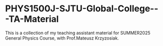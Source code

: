 # PHYS1500J-SJTU-Global-College---TA-Material
This is a collection of my teaching assistant material for SUMMER2025 General Physics Course, with Prof.Mateusz Krzyzosiak.
